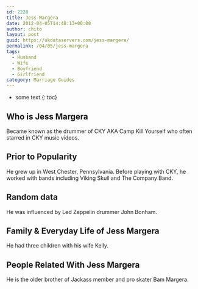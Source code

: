 ```yaml
---
id: 2228
title: Jess Margera
date: 2012-04-05T14:48:13+00:00
author: chito
layout: post
guid: https://ukdataservers.com/jess-margera/
permalink: /04/05/jess-margera
tags:
  - Husband
  - Wife
  - Boyfriend
  - Girlfriend
category: Marriage Guides
---
```


* some text
{: toc}
          
          
## Who is  Jess Margera
                  
                  
                  
Became known as the drummer of CKY AKA Camp Kill Yourself who often starred in CKY music videos.
                  
                
                
                
## Prior to Popularity 
                  
                  
                  
He grew up in West Chester, Pennsylvania. Before playing with CKY, he worked with bands including Viking Skull and The Company Band.
                  
                
                
                
## Random data 
                  
                  
                  
He was influenced by Led Zeppelin drummer John Bonham.
                  
                
                
                
## Family & Everyday Life of Jess Margera
                  
                  
                  
He had three children with his wife Kelly.
                  
                
                
                
## People Related With  Jess Margera
                  
                  
                  
He is the older brother of Jackass member and pro skater Bam Margera.
                  
                
              
            
          
          
          
    
    
  
